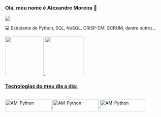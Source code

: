 ### Olá, meu nome é Alexandre Moreira 👋
<a href="https://www.linkedin.com/in/alexandremoreira89/" target="_blank"><img src="https://img.shields.io/badge/-LinkedIn-%230077B5?style=for-the-badge&logo=linkedin&logoColor=white" target="_blank"></a>




💻 Estudante de Python, SQL, NoSQL, CRISP-DM, SCRUM, dentre outros...

<div align="left">
<a href="https://github.com/AlexandrMoreira">
<img height="125em" src="https://github-readme-stats.vercel.app/api?username=AlexandrMoreira&show_icons=true&theme=dark&include_all_commits=true&count_private=true"/>
<img height="125em" src="https://github-readme-stats.vercel.app/api/top-langs/?username=AlexandrMoreira&layout=compact&langs_count=7&theme=dark"/>
</div>

  
  
### Tecnologias do meu dia a dia:
  
  
<div style="display: inline_block"><br>
<img align="center" alt="AM-Python" height="40" width="150" src="https://img.shields.io/badge/Python-blue?style=for-the-badge&logo=python&logoColor=white">
<img align="center" alt="AM-Python" height="40" width="150" src="https://img.shields.io/badge/MySQL-005C84?style=for-the-badge&logo=mysql&logoColor=white">
<img align="center" alt="AM-Python" height="40" width="150" src="https://img.shields.io/badge/MongoDB-4EA94B?style=for-the-badge&logo=mongodb&logoColor=white">
</div>

  
</div>
